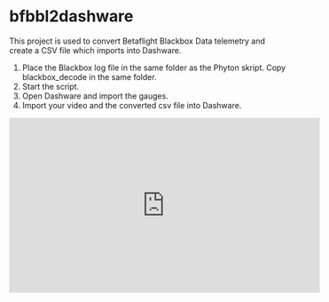 # bfbbl2dashware
This project is used to convert Betaflight Blackbox Data telemetry and create a CSV file which imports into Dashware.

   1. Place the Blackbox log file in the same folder as the Phyton skript. Copy blackbox_decode in the same folder.
   2. Start the script.
   3. Open Dashware and import the gauges.
   4. Import your video and the converted csv file into Dashware.

<iframe width="560" height="315" src="https://www.youtube.com/embed/V2nkKYzib2c" title="YouTube video player" frameborder="0" allow="accelerometer; autoplay; clipboard-write; encrypted-media; gyroscope; picture-in-picture" allowfullscreen></iframe>

